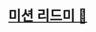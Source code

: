 # [미션 리드미 🔗](https://github.com/talmood/private-mission-README/tree/main/%EB%AF%B8%EC%85%98%202%20-%20%EC%A2%8C%ED%91%9C%20%EA%B3%84%EC%82%B0%EA%B8%B0) 